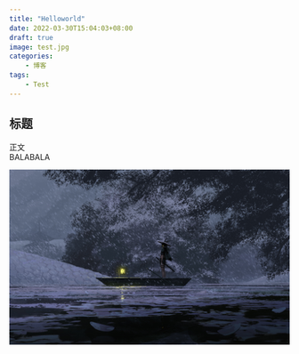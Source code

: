 ```yaml
---
title: "Helloworld"
date: 2022-03-30T15:04:03+08:00
draft: true
image: test.jpg
categories:
    - 博客
tags:
    - Test    
---
```


## 标题
正文  
BALABALA  

![test](test.jpg)